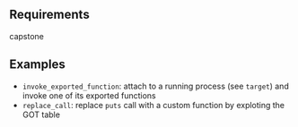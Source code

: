 Requirements
------------
capstone

Examples
--------

- `invoke_exported_function`: attach to a running process (see `target`) and invoke one of its exported functions
- `replace_call`: replace `puts` call with a custom function by exploting the GOT table
